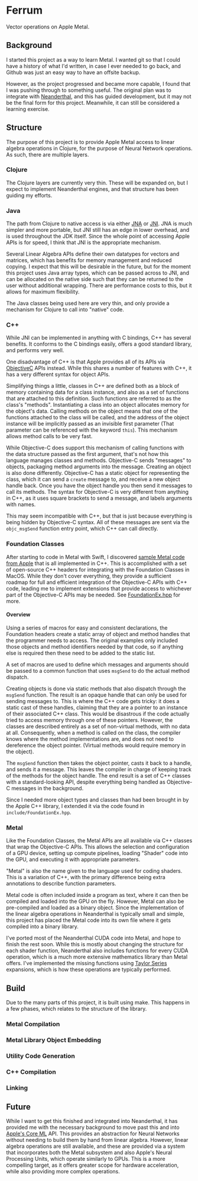 # Ferrum
Vector operations on Apple Metal.

## Background
I started this project as a way to learn Metal. I wanted git so that I could have a history of what I'd written, in case I ever needed to go back, and Github was just an easy way to have an offsite backup.

However, as the project progressed and became more capable, I found that I was pushing through to something useful. The original plan was to integrate with [Neanderthal](https://github.com/uncomplicate/neanderthal), and this has guided development, but it may not be the final form for this project. Meanwhile, it can still be considered a learning exercise.

## Structure
The purpose of this project is to provide Apple Metal access to linear algebra operations in Clojure, for the purpose of Neural Network operations. As such, there are multiple layers.

### Clojure
The Clojure layers are currently very thin. These will be expanded on, but I expect to implement Neanderthal engines, and that structure has been guiding my efforts.

### Java
The path from Clojure to native access is via either [JNA](https://github.com/java-native-access/jna) or [JNI](https://docs.oracle.com/en/java/javase/22/docs/specs/jni/index.html). JNA is much simpler and more portable, but JNI still has an edge in lower overhead, and is used throughout the JDK itself. Since the whole point of accessing Apple APIs is for speed, I think that JNI is the appropriate mechanism.

Several Linear Algebra APIs define their own datatypes for vectors and matrices, which has benefits for memory management and reduced copying. I expect that this will be desirable in the future, but for the moment this project uses Java array types, which can be passed across to JNI, and can be allocated on the native side such that they can be returned to the user without additional wrapping. There are performance costs to this, but it allows for maximum flexibility.

The Java classes being used here are very thin, and only provide a mechanism for Clojure to call into "native" code.

### C++
While JNI can be implemented in anything with C bindings, C++ has several benefits. It conforms to the C bindings easily, offers a good standard library, and performs very well.

One disadvantage of C++ is that Apple provides all of its APIs via [ObjectiveC](https://developer.apple.com/library/archive/documentation/Cocoa/Conceptual/ProgrammingWithObjectiveC/Introduction/Introduction.html) APIs instead. While this shares a number of features with C++, it has a very different syntax for object APIs.

Simplifying things a little, classes in C++ are defined both as a block of memory containing data for a class instance, and also as a set of functions that are attached to this definition. Such functions are referred to as the class's "methods". Instantiating a class into an object allocates memory for the object's data. Calling methods on the object means that one of the functions attached to the class will be called, and the address of the object instance will be implicitly passed as an invisible first parameter (That parameter can be referenced with the keyword `this`). This mechanism allows method calls to be very fast.

While Objective-C does support this mechanism of calling functions with the data structure passed as the first argument, that's not how this language manages classes and methods. Objective-C sends "messages" to objects, packaging method arguments into the message. Creating an object is also done differently. Objective-C has a static object for representing the class, which it can send a `create` message to, and receive a new object handle back. Once you have the object handle you then send it messages to call its methods. The syntax for Objective-C is very different from anything in C++, as it uses square brackets to send a message, and labels arguments with names.

This may seem incompatible with C++, but that is just because everything is being hidden by Objective-C syntax. All of these messages are sent via the `objc_msgSend` function entry point, which C++ can call directly.

### Foundation Classes
After starting to code in Metal with Swift, I discovered [sample Metal code from Apple](https://developer.apple.com/metal/sample-code/) that is all implemented in C++. This is accomplished with a set of open-source C++ headers for integrating with the Foundation Classes in MacOS. While they don't cover everything, they provide a sufficient roadmap for full and efficient integration of the Objective-C APIs with C++ code, leading me to implement extensions that provide access to whichever part of the Objective-C APIs may be needed. See [FoundationEx.hpp](https://github.com/quoll/Ferrum/blob/main/include/FoundationEx.hpp) for more.

#### Overview
Using a series of macros for easy and consistent declarations, the Foundation headers create a static array of object and method handles that the programmer needs to access. The original examples only included those objects and method identifiers needed by that code, so if anything else is required then these need to be added to the static list.

A set of macros are used to define which messages and arguments should be passed to a common function that uses `msgSend` to do the actual method dispatch.

Creating objects is done via static methods that also dispatch through the `msgSend` function. The result is an opaque handle that can only be used for sending messages to. This is where the C++ code gets tricky: it does a static cast of these handles, claiming that they are a pointer to an instance of their associated C++ class. This would be disastrous if the code actually tried to access memory through one of these pointers. However, the classes are described entirely as a set of non-virtual methods, with no data at all. Consequently, when a method is called on the class, the compiler knows where the method implementations are, and does not need to dereference the object pointer. (Virtual methods would require memory in the object).

The `msgSend` function then takes the object pointer, casts it back to a handle, and sends it a message. This leaves the compiler in charge of keeping track of the methods for the object handle. The end result is a set of C++ classes with a standard-looking API, despite everything being handled as Objective-C messages in the background.

Since I needed more object types and classes than had been brought in by the Apple C++ library, I extended it via the code found in `include/FoundationEx.hpp`.

### Metal
Like the Foundation Classes, the Metal APIs are all available via C++ classes that wrap the Objective-C APIs. This allows the selection and configuration of a GPU device, setting up compute pipelines, loading "Shader" code into the GPU, and executing it with appropriate parameters.

"Metal" is also the name given to the language used for coding shaders. This is a variation of C++, with the primary difference being extra annotations to describe function parameters.

Metal code is often included inside a program as text, where it can then be compiled and loaded into the GPU on the fly. However, Metal can also be pre-compiled and loaded as a binary object. Since the implementation of the linear algebra operations in Neanderthal is typically small and simple, this project has placed the Metal code into its own file where it gets compiled into a binary library.

I've ported most of the Neanderthal CUDA code into Metal, and hope to finish the rest soon. While this is mostly about changing the structure for each shader function, Neanderthal also includes functions for every CUDA operation, which is a much more extensive mathematics library than Metal offers. I've implemented the missing functions using [Taylor Series](https://en.wikipedia.org/wiki/Taylor_series) expansions, which is how these operations are typically performed.

## Build

Due to the many parts of this project, it is built using make. This happens in a few phases, which relates to the structure of the library.

### Metal Compilation

### Metal Library Object Embedding

### Utility Code Generation

### C++ Compilation

### Linking


## Future
While I want to get this finished and integrated into Neanderthal, it has provided me with the necessary background to move past this and into [Apple's Core ML](https://developer.apple.com/documentation/coreml) API. This provides an abstraction for Neural Networks without needing to build them by hand from linear algebra. However, linear algebra operations are still available, and these are provided via a system that incorporates both the Metal subsystem and also Apple's Neural Processing Units, which operate similarly to GPUs. This is a more compelling target, as it offers greater scope for hardware acceleration, while also providing more complex operations.
